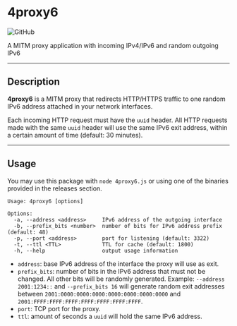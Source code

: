 # 4proxy6
![GitHub](https://img.shields.io/github/license/infosimples/4proxy6)

A MITM proxy application with incoming IPv4/IPv6 and random outgoing IPv6

___

## Description

**4proxy6** is a MITM proxy that redirects HTTP/HTTPS traffic to one random
IPv6 address attached in your network interfaces.

Each incoming HTTP request must have the `uuid` header. All HTTP requests made
with the same `uuid` header will use the same IPv6 exit address, within a
certain amount of time (default: 30 minutes).

___

## Usage

You may use this package with `node 4proxy6.js` or using one of the binaries
provided in the releases section.

```
Usage: 4proxy6 [options]

Options:
  -a, --address <address>     IPv6 address of the outgoing interface
  -b, --prefix_bits <number>  number of bits for IPv6 address prefix (default: 48)
  -p, --port <address>        port for listening (default: 3322)
  -t, --ttl <TTL>             TTL for cache (default: 1800)
  -h, --help                  output usage information
```

- `address`: base IPv6 address of the interface the proxy will use as exit.
- `prefix_bits`: number of bits in the IPv6 address that must not be changed.
  All other bits will be randomly generated. Example: `--address 2001:1234::`
  and `--prefix_bits 16` will generate random exit addresses between
  `2001:0000:0000:0000:0000:0000:0000:0000` and
  `2001:FFFF:FFFF:FFFF:FFFF:FFFF:FFFF:FFFF`.
- `port`: TCP port for the proxy.
- `ttl`: amount of seconds a `uuid` will hold the same IPv6 address.
